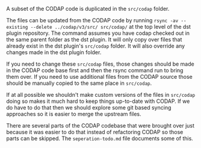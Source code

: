 A subset of the CODAP code is duplicated in the `src/codap` folder.

The files can be updated from the CODAP code by running `rsync -av --existing --delete ../codap/v3/src/ src/codap/` at the top level of the dst plugin repository. The command assumes you have codap checked out in the same parent folder as the dst plugin. It will only copy over files that already exist in the dst plugin's `src/codap` folder. It will also override any changes made in the dst plugin folder.

If you need to change these `src/codap` files, those changes should be made in the CODAP code base first and then the rsync command run to bring them over. If you need to use additional files from the CODAP source those should be manually copied to the same place in `src/codap`.

If at all possible we shouldn't make custom versions of the files in `src/codap` doing so makes it much hard to keep things up-to-date with CODAP. If we do have to do that then we should explore some git based syncing approaches so it is easier to merge the upstream files.

There are several parts of the CODAP codebase that were brought over just because it was easier to do that instead of refactoring CODAP so those parts can be skipped. The `seperation-todo.md` file documents some of this.